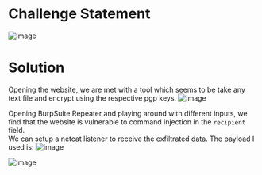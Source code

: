 # Challenge Statement
![image](https://github.com/user-attachments/assets/03fb3182-51ab-40fa-81bf-1695163f327c)

# Solution
Opening the website, we are met with a tool which seems to be take any text file and encrypt using the respective pgp keys.
![image](https://github.com/user-attachments/assets/d28eabbe-f808-4568-aa6f-21450d7dc60f)

Opening BurpSuite Repeater and playing around with different inputs, we find that the website is vulnerable to command injection in the `recipient` field.  
We can setup a netcat listener to receive the exfiltrated data.  The payload I used is: 
![image](https://github.com/user-attachments/assets/669bd677-2e70-48e9-9d97-c0d7529aba94)

![image](https://github.com/user-attachments/assets/0c806fce-0700-40e2-adf3-96237d69ee34)
